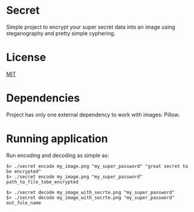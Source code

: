 # Secret

Simple project to encrypt your super secret data into an image using steganography and pretty simple cyphering. 

# License

[MIT](https://opensource.org/license/mit)

# Dependencies

Project has only one external dependency to work with images: Pillow.

# Running application

Run encoding and decoding as simple as:

    $> ./secret encode my_image.png "my_super_password" "great secret to be encrypted"
    $> ./secret encode my_image.png "my_super_password" path_to_file_tobe_encrypted

    $> ./secret decode my_image_with_secrte.png "my_super_password"
    $> ./secret decode my_image_with_secrte.png "my_super_password" out_fule_name

